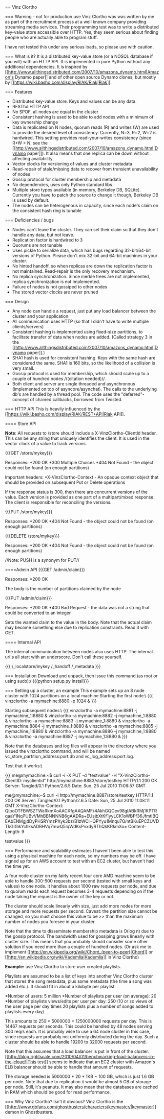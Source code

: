== Vinz Clortho

=== Warning - not for production use
Vinz Clortho was was written by me as part of the recruitment process at a well known company providing streaming media services. Their programming test was to write a distributed key-value store accessible over HTTP. Yes, they seem serious about finding people who are actually able to program stuff.

I have not tested this under any serious loads, so please use with caution.

=== What is it?
It is a distributed key-value store (or a NOSQL database if you will) with an HTTP API. It is implemented in pure Python without any additional dependencies. It is inspired by [[http://www.allthingsdistributed.com/2007/10/amazons_dynamo.html|Amazon's Dynamo paper]] and of other open source Dynamo clones, but mostly by [[https://wiki.basho.com/display/RIAK/Riak|Riak]].

=== Features
* Distributed key-value store. Keys and values can be any data.
* RESTful HTTP API
* No SPOF, all nodes are equal in the cluster
* Consistent hashing is used to be able to add nodes with a minimum of key ownership change
* Data is replicated on N nodes, quorum reads (R) and writes (W) are used to provide the desired level of consistency. Currently, N=3, R=2, W=2 is hardwired. This setting provides read-your-writes consistency (since R+W > N, see the [[http://www.allthingsdistributed.com/2007/10/amazons_dynamo.html|Dynamo paper]]). It also means that one replica can be down without affecting availability. 
* Vector clocks for versioning of values and cluster metadata
* Read-repair of stale/missing data to recover from transient unavailability of nodes
* Gossip protocol for cluster membership and metadata
* No dependencies, uses only Python standard libs
* Multiple store types available (in memory, Berkeley DB, SQLite). Currently you have to patch the source to change it though, Berkeley DB is used by default.
* The nodes can be heterogenous in capacity, since each node's claim on the consistent hash ring is tunable

=== Deficiencies / bugs
* Nodes can't leave the cluster. They can set their claim so that they don't handle any data, but not leave.
* Replication factor is hardwired to 3
* Quorums are not tunable
* Uses pickle to serialize data, which has bugs regarding 32-bit/64-bit versions of Python. Please don't mix 32-bit and 64-bit machines in your cluster.
* No hinted handoff, so when replicas are down the replication factor is not maintained. Read-repair is the only recovery mechanism. 
* No replica synchronization. Since merkle trees are not implemented, replica synchronization is not implemented.
* Failure of nodes is not gossiped to other nodes
* The stored vector clocks are never pruned

=== Design
* Any node can handle a request, just put any load balancer between the cluster and your application
* All communication uses HTTP (so that I didn't have to write multiple clients/servers)
* Consistent hashing is implemented using fixed-size partitions, to facilitate transfer of data when nodes are added. (Called strategy 3 in the [[http://www.allthingsdistributed.com/2007/10/amazons_dynamo.html|Dynamo paper]].)
* SHA1 hash is used for consistent hashing. Keys with the same hash are considered the same. SHA1 is 160 bits, so the likelihood of a collision is very small. 
* Gossip protocol is used for membership, which should scale up to a couple of hundred nodes //(citation needed)//.
* Both client and server are single threaded and asynchronous (implemented on top of asyncore/asynchat). The calls to the underlying db's are handled by a thread pool. The code uses the "deferred"-concept of chained callbacks, borrowed from Twisted.

=== HTTP API
This is heavily influenced by the [[https://wiki.basho.com/display/RIAK/REST+API|Riak API]].

==== Store API

**Note:** All requests to /store should include a X-VinzClortho-ClientId header. This can be any string that uniquely identifies the client. It is used in the vector clock of a value to track versions.

{{{GET /store/mykey}}}

Responses: 
*200 OK
*300 Multiple Choices
*404 Not Found - the object could not be found (on enough partitions)

Important headers:
*X-VinzClortho-Context - An opaque context object that should be provided on subsequent Put or Delete operations

If the response status is 300, then there are concurrent versions of the value. Each version is provided as one part of a multipart/mixed response. The client is responsible for reconciling the versions.

{{{PUT /store/mykey}}}

Responses: 
*200 OK
*404 Not Found - the object could not be found (on enough partitions)

{{{DELETE /store/mykey}}}

Responses: 
*200 OK
*404 Not Found - the object could not be found (on enough partitions)

//Note: PUSH is a synonym for PUT//

====Admin API
{{{GET /admin/claim}}}

Responses: 
*200 OK

The body is the number of partitions claimed by the node

{{{PUT /admin/claim}}}

Responses: 
*200 OK
*400 Bad Request - the data was not a string that could be converted to an integer

Sets the wanted claim to the value in the body. Note that the actual claim may become something else due to replication constraints. Read it with GET.

==== Internal API

The internal communication between nodes also uses HTTP. The internal uri's all start with an underscore. Don't call these yourself.

{{{
/_localstore/mykey
/_handoff
/_metadata
}}} 

=== Installation
Download and unpack, then issue this command (as root or using sudo):\\
{{{python setup.py install}}}

=== Setting up a cluster, an example
This example sets up an 8 node cluster with 1024 partitions on a local machine
Starting the first node:\\
{{{
vinzclortho -a mymachine:8880 -p 1024 &
}}}

Starting subsequent nodes:\\
{{{
vinzclortho -a mymachine:8881 -j mymachine_1:8880 &
vinzclortho -a mymachine:8882 -j mymachine_1:8880 &
vinzclortho -a mymachine:8883 -j mymachine_1:8880 &
vinzclortho -a mymachine:8884 -j mymachine_1:8880 &
vinzclortho -a mymachine:8885 -j mymachine_1:8880 &
vinzclortho -a mymachine:8886 -j mymachine_1:8880 &
vinzclortho -a mymachine:8887 -j mymachine_1:8880 &
}}}

Note that the databases and log files will appear in the directory where you issued the vinzclortho command, and will be named vc_store_partition_address:port.db and vc_log_address:port.log.

Test that it works:\\

{{{
me@mymachine:~$ curl -i -X PUT -d "testvalue" -H "X-VinzClortho-ClientID: myclientid" http://mymachine:8883/store/testkey
HTTP/1.1 200 OK
Server: Tangled/0.1 Python/2.6.5
Date: Sun, 25 Jul 2010 11:06:57 GMT

me@mymachine:~$ curl -i http://mymachine:8887/store/testkey
HTTP/1.1 200 OK
Server: Tangled/0.1 Python/2.6.5
Date: Sun, 25 Jul 2010 11:08:11 GMT
X-VinzClortho-Context: QlpoOTFBWSZTWaRkmXoAACXfgAAQAMF/4AkhGQCev98gIABkRMj1KPTRqaaY1NqPUBvVMhBBNNNNB6gAADRa+EUsjbXtKf1yyLCK1oWBFf36JfmtlBQEAbENMgjdDyPHSRYmzPXyk3bz/B1zWCI+QPYyu1Mnqu7Q/ntBKuEPCZUVDTkGIGikYcIIksADBHVq7mwQ5IqWdKsPvxdyRThQkKRkmXo=
Content-Length: 9

testvalue
}}}

=== Performance and scalability estimates
I haven't been able to test this using a physical machine for each node, so my numbers may be off. I have signed up for an AWS account to test with an EC2 cluster, but haven't had the time yet.

A four node cluster on my fairly recent four core AMD machine seem to be able to handle 300-500 requests per second (tested with small keys and values) to one node. It handles about 1000 raw requests per node, and due to quorum reads each request becomes 3-4 requests depending on if the node taking the request is the owner of the key or not.

The cluster should scale linearly with size, just add more nodes for more storage and more requests per second. Caveat: the partition size cannot be changed, so you must choose this value to be >> than the maximum number of nodes you foresee in your cluster.

Note that the time to disseminate membership metadata is O(log n) due to the gossip protocol. The bandwidth used for gossiping grows linearly with cluster size. This means that you probably should consider some other solution if you need more than a couple of hundred nodes. (Or ask me to implement [[http://en.wikipedia.org/wiki/Chord_(peer-to-peer)|Chord]] or [[http://en.wikipedia.org/wiki/Kademlia|Kademlia]] in Vinz Clortho)

**Example:** use Vinz Clortho to store user created playlists.

Playlists are assumed to be a list of keys into another Vinz Clortho cluster that stores the song metadata, plus some metadata (the time a song was added etc.). It should fit in about a kilobyte per playlist.

*Number of users: 5 million
*Number of playlists per user (on average): 20
*Number of playlists views/edits per user per day: 250 (10 or so views of the user page per day times 20 playlists plus a number of songs added to playlists every day)

This amounts to 250 * 5000000 = 1250000000 requests per day. This is 14467 requests per seconds. This could be handled by 48 nodes serving 300 req/s each. It is probably wise to use a 64 node cluster in this case, since requests are probably not uniformly distributed during the day. Such a cluster should be able to handle 19200 to 32000 requests per second.

Note that this assumes that a load balancer is put in front of the cluster. [[http://blog.rightscale.com/2010/04/01/benchmarking-load-balancers-in-the-cloud/|This test]] seems to indicate that an EC2 cluster with Amazon's ELB balancer should be able to handle that amount of requests.

The storage needed is 5000000 * 20 * 1KB ~ 100 GB, which is just 1.6 GB per node. Note that due to replication it would be almost 5 GB of storage per node. Still, it's peanuts. It may also mean that the databases are cached in RAM which should be good for read performance.

=== Why Vinz Clortho?
Isn't it obvious? Vinz Clortho is the [[http://www.gbfans.com/ghostbusters/characters/keymaster/|keymaster]] demon in Ghostbusters.
